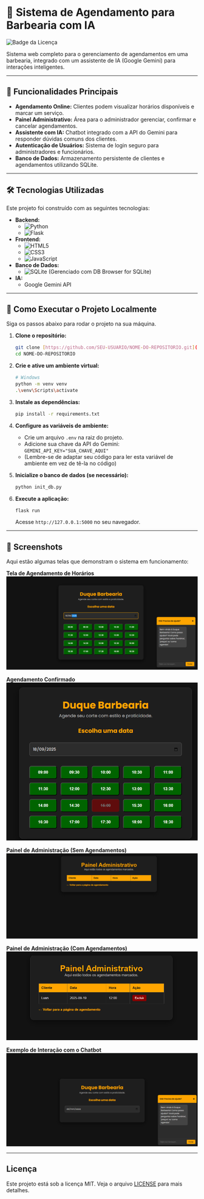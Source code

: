 # 💈 Sistema de Agendamento para Barbearia com IA

![Badge da Licença](https://img.shields.io/badge/license-MIT-blue.svg)

Sistema web completo para o gerenciamento de agendamentos em uma barbearia, integrado com um assistente de IA (Google Gemini) para interações inteligentes.

---

## 🚀 Funcionalidades Principais

* **Agendamento Online:** Clientes podem visualizar horários disponíveis e marcar um serviço.
* **Painel Administrativo:** Área para o administrador gerenciar, confirmar e cancelar agendamentos.
* **Assistente com IA:** Chatbot integrado com a API do Gemini para responder dúvidas comuns dos clientes.
* **Autenticação de Usuários:** Sistema de login seguro para administradores e funcionários.
* **Banco de Dados:** Armazenamento persistente de clientes e agendamentos utilizando SQLite.

---

## 🛠️ Tecnologias Utilizadas

Este projeto foi construído com as seguintes tecnologias:

* **Backend:**
    * ![Python](https://img.shields.io/badge/Python-3776AB?style=for-the-badge&logo=python&logoColor=white)
    * ![Flask](https://img.shields.io/badge/Flask-000000?style=for-the-badge&logo=flask&logoColor=white)
* **Frontend:**
    * ![HTML5](https://img.shields.io/badge/HTML5-E34F26?style=for-the-badge&logo=html5&logoColor=white)
    * ![CSS3](https://img.shields.io/badge/CSS3-1572B6?style=for-the-badge&logo=css3&logoColor=white)
    * ![JavaScript](https://img.shields.io/badge/JavaScript-F7DF1E?style=for-the-badge&logo=javascript&logoColor=black)
* **Banco de Dados:**
    * ![SQLite](https://img.shields.io/badge/SQLite-003B57?style=for-the-badge&logo=sqlite&logoColor=white) (Gerenciado com DB Browser for SQLite)
* **IA:**
    * Google Gemini API

---

## 🔧 Como Executar o Projeto Localmente

Siga os passos abaixo para rodar o projeto na sua máquina.

1.  **Clone o repositório:**
    ```bash
    git clone [https://github.com/SEU-USUARIO/NOME-DO-REPOSITORIO.git](https://github.com/SEU-USUARIO/NOME-DO-REPOSITORIO.git)
    cd NOME-DO-REPOSITORIO
    ```

2.  **Crie e ative um ambiente virtual:**
    ```bash
    # Windows
    python -m venv venv
    .\venv\Scripts\activate
    ```

3.  **Instale as dependências:**
    ```bash
    pip install -r requirements.txt
    ```

4.  **Configure as variáveis de ambiente:**
    * Crie um arquivo `.env` na raiz do projeto.
    * Adicione sua chave da API do Gemini: `GEMINI_API_KEY="SUA_CHAVE_AQUI"`
    * (Lembre-se de adaptar seu código para ler esta variável de ambiente em vez de tê-la no código)

5.  **Inicialize o banco de dados (se necessário):**
    ```bash
    python init_db.py
    ```

6.  **Execute a aplicação:**
    ```bash
    flask run
    ```
    Acesse `http://127.0.0.1:5000` no seu navegador.

---

## 📸 Screenshots

Aqui estão algumas telas que demonstram o sistema em funcionamento:

**Tela de Agendamento de Horários**
![Tela principal onde o cliente escolhe a data e o horário para o agendamento.](screenshots/agendamento.png)

**Agendamento Confirmado**
![Tela de confirmação após um agendamento bem-sucedido.](screenshots/agendamento-feito.png)

**Painel de Administração (Sem Agendamentos)**
![Painel onde o administrador pode visualizar e gerenciar os agendamentos.](screenshots/painel-admin.png)

**Painel de Administração (Com Agendamentos)**
![Painel de administração exibindo a lista de agendamentos existentes.](screenshots/painel-adm-com-agendamento.png)

**Exemplo de Interação com o Chatbot**
![Exemplo de interação com o chatbot inteligente, respondendo a perguntas dos clientes.](screenshots/capturar.png)

---

## Licença

Este projeto está sob a licença MIT. Veja o arquivo [LICENSE](LICENSE.md) para mais detalhes.
